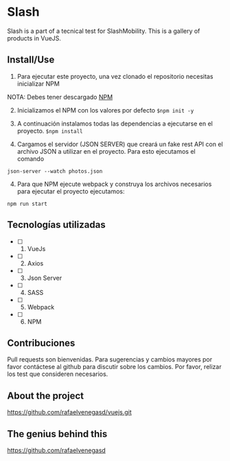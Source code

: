 # Slash
Slash is a part of a tecnical test for SlashMobility. This is a gallery of products in VueJS. 

## Install/Use
1. Para ejecutar este proyecto, una vez clonado el repositorio necesitas inicializar NPM

NOTA: Debes tener descargado [NPM](https://www.npmjs.com/get-npm)

2. Inicializamos el NPM con los valores por defecto
```$npm init -y```

3. A continuación instalamos todas las dependencias a ejecutarse en el proyecto. 
```$npm install```

4. Cargamos el servidor (JSON SERVER) que creará un fake rest API con el archivo JSON a utilizar en el proyecto. Para esto ejecutamos el comando 

```json-server --watch photos.json```

4. Para que NPM ejecute webpack y construya los archivos necesarios para ejecutar el proyecto ejecutamos: 

```npm run start```

## Tecnologías utilizadas
- [ ] 1. VueJs
- [ ] 2. Axios
- [ ] 3. Json Server
- [ ] 4. SASS
- [ ] 5. Webpack
- [ ] 6. NPM

## Contribuciones
Pull requests son bienvenidas. Para sugerencias y cambios mayores por favor contáctese al github para discutir sobre los cambios. 
Por favor, relizar los test que consideren necesarios. 

## About the project
https://github.com/rafaelvenegasd/vuejs.git

## The genius behind this
https://github.com/rafaelvenegasd
